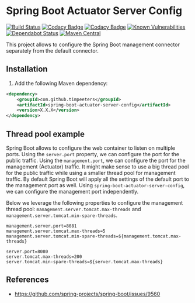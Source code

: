 Spring Boot Actuator Server Config
==================================

[![Build Status](https://api.travis-ci.org/timpeeters/spring-boot-actuator-server-config.svg?branch=master)](https://www.travis-ci.org/timpeeters/spring-boot-actuator-server-config)
[![Codacy Badge](https://api.codacy.com/project/badge/Grade/266850f2744f4d84af468b1ccd40dc2c)](https://www.codacy.com/app/timpeeters/spring-boot-actuator-server-config?utm_source=github.com&amp;utm_medium=referral&amp;utm_content=timpeeters/spring-boot-actuator-server-config&amp;utm_campaign=Badge_Grade)
[![Codacy Badge](https://api.codacy.com/project/badge/Coverage/266850f2744f4d84af468b1ccd40dc2c)](https://www.codacy.com/app/timpeeters/spring-boot-actuator-server-config?utm_source=github.com&utm_medium=referral&utm_content=timpeeters/spring-boot-actuator-server-config&utm_campaign=Badge_Coverage)
[![Known Vulnerabilities](https://snyk.io/test/github/timpeeters/spring-boot-actuator-server-config/badge.svg?targetFile=pom.xml)](https://snyk.io/test/github/timpeeters/spring-boot-actuator-server-config?targetFile=pom.xml)
[![Dependabot Status](https://api.dependabot.com/badges/status?host=github&repo=timpeeters/spring-boot-actuator-server-config)](https://dependabot.com)
[![Maven Central](https://maven-badges.herokuapp.com/maven-central/com.github.timpeeters/spring-boot-actuator-server-config/badge.svg)](https://maven-badges.herokuapp.com/maven-central/com.github.timpeeters/spring-boot-actuator-server-config)


This project allows to configure the Spring Boot management connector separately from the default connector.


Installation
------------

1. Add the following Maven dependency:

```xml
<dependency>
    <groupId>com.github.timpeeters</groupId>
    <artifactId>spring-boot-actuator-server-config</artifactId>
    <version>X.X.X</version>
</dependency>
```


Thread pool example
-------------------

Spring Boot allows to configure the web container to listen on multiple ports.
Using the `server.port` property, we can configure the port for the public traffic.
Using the `management.port`, we can configure the port for the management (Actuator) traffic.
It might make sense to use a big thread pool for the public traffic while using a smaller thread pool for management traffic.
By default Spring Boot will apply all the settings of the default port to the management port as well.
Using `spring-boot-actuator-server-config`, we can configure the management port independently.

Below we leverage the following properties to configure the management thread pool: `management.server.tomcat.max-threads` and `management.server.tomcat.min-spare-threads`.

```properties
management.server.port=8081
management.server.tomcat.max-threads=5
management.server.tomcat.min-spare-threads=${management.tomcat.max-threads}

server.port=8080
server.tomcat.max-threads=200
server.tomcat.min-spare-threads=${server.tomcat.max-threads}
```


References
----------
- https://github.com/spring-projects/spring-boot/issues/9560
